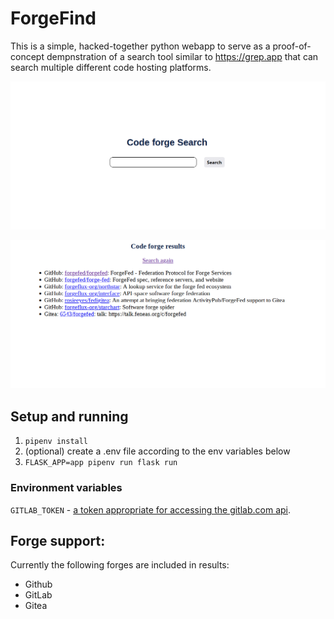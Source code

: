 # ForgeFind

This is a simple, hacked-together python webapp to serve as a proof-of-concept dempnstration of a search tool similar to https://grep.app that can search multiple different code hosting platforms.

![a screenshot of the homepage](images/home.png)


![a screenshot of the results page](images/results.png)



## Setup and running
1. `pipenv install`
2. (optional) create a .env file according to the env variables below
3. `FLASK_APP=app pipenv run flask run`


### Environment variables
`GITLAB_TOKEN` - [a token appropriate for accessing the gitlab.com api](https://docs.gitlab.com/ee/api/#authentication).



## Forge support:
Currently the following forges are included in results:
- Github
- GitLab
- Gitea

